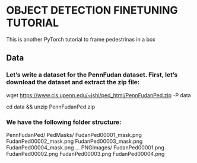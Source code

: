 # OBJECT DETECTION FINETUNING TUTORIAL
This is another PyTorch tutorial to frame pedestrinas in a box

## Data
### Let’s write a dataset for the PennFudan dataset. First, let’s download the dataset and extract the zip file:

wget https://www.cis.upenn.edu/~jshi/ped_html/PennFudanPed.zip -P data

cd data && unzip PennFudanPed.zip

### We have the following folder structure:

PennFudanPed/
  PedMasks/
    FudanPed00001_mask.png
    FudanPed00002_mask.png
    FudanPed00003_mask.png
    FudanPed00004_mask.png
    ...
  PNGImages/
    FudanPed00001.png
    FudanPed00002.png
    FudanPed00003.png
    FudanPed00004.png
